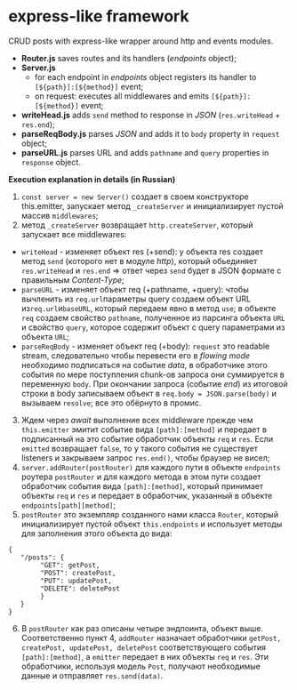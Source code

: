 # express-like framework

CRUD posts with express-like wrapper around http and events modules.

- **Router.js** saves routes and its handlers (_endpoints_ object);
- **Server.js**
  - for each endpoint in _endpoints_ object registers its handler to `[${path}]:[${method}]` event;
  - on request: executes all middlewares and emits `[${path}]:[${method}]` event;
- **writeHead.js** adds `send` method to response in _JSON_ (`res.writeHead` + `res.end`);
- **parseReqBody.js** parses _JSON_ and adds it to `body` property in `request` object;
- **parseURL.js** parses URL and adds `pathname` and `query` properties in `response` object.

**Execution explanation in details (in Russian)**

1. `const server = new Server()` создает в своем конструкторе this.emitter, запускает метод `_createServer` и инициализирует пустой массив `middlewares`;
2. метод `_createServer` возвращает `http.createServer`, который запускает все middlewares:

- `writeHead` - изменяет объект res (+send):
  у объекта res создает метод `send` (которого нет в модуле _http_), который обьединяет `res.writeHead` и `res.end` => ответ через `send` будет в JSON формате с правильным _Content-Type_;
- `parseURL` - изменяет объект req (+pathname, +query):
  чтобы вычленить из `req.url`параметры query создаем объект URL из`req.url`и`baseURL`, который передаем явно в метод `use`; в объекте `req` создаем свойство `pathname`, полученное из парсинга объекта `URL` и свойство `query`, которое содержит объект с query параметрами из объекта `URL`;
- `parseReqBody` - изменяет объект req (+body):
  `request` это readable stream, следовательно чтобы перевести его в _flowing mode_ необходимо подписаться на событие _data_, в обработчике этого события по мере поступления chunk-ов запроса они суммируется в переменную `body`. При окончании запроса (событие _end_) из итоговой строки в body записываем объект в `req.body = JSON.parse(body)` и вызываем `resolve`; все это обёрнуто в промис.

3. Ждем через _await_ выполнение всех middleware прежде чем `this.emitter` эмитит событие вида `[path]:[method]` и передает в подписанный на это событие обработчик объекты `req` и `res`. Если `emitted` возвращает `false`, то у такого события не существует listeners и закрываем запрос `res.end()`, чтобы браузер не висел;
4. `server.addRouter(postRouter)` для каждого пути в объекте `endpoints` роутера `postRouter` и для каждого метода в этом пути создает обработчик события вида `[path]:[method]`, который принимает объекты `req` и `res` и передает в обработчик, указанный в объекте `endpoints[path][method]`;
5. `postRouter` это экземпляр созданного нами класса `Router`, который инициализирует пустой объект `this.endpoints` и использует методы для заполнения этого объекта до вида:

```
{
   "/posts": {
        "GET": getPost,
        "POST": createPost,
        "PUT": updatePost,
        "DELETE": deletePost
        }
   }
}
```

6. В `postRouter` как раз описаны четыре эндпоинта, объект выше. Соответственно пункт 4, `addRouter` назначает обработчики `getPost, createPost, updatePost, deletePost` соответствующего события `[path]:[method]`, а `emitter` передает в них объекты `req` и `res`. Эти обработчики, используя модель `Post`, получают необходимые данные и отправляет `res.send(data)`.
